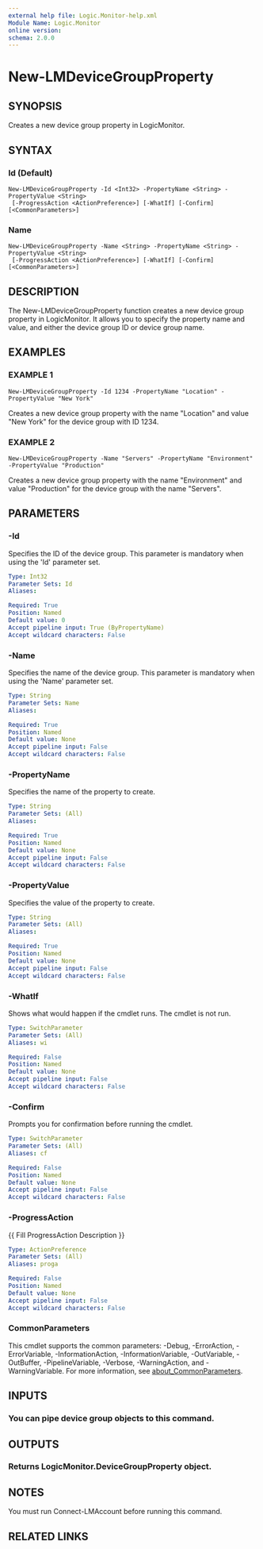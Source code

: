 ```yaml
---
external help file: Logic.Monitor-help.xml
Module Name: Logic.Monitor
online version:
schema: 2.0.0
---
```


# New-LMDeviceGroupProperty

## SYNOPSIS
Creates a new device group property in LogicMonitor.

## SYNTAX

### Id (Default)
```
New-LMDeviceGroupProperty -Id <Int32> -PropertyName <String> -PropertyValue <String>
 [-ProgressAction <ActionPreference>] [-WhatIf] [-Confirm] [<CommonParameters>]
```

### Name
```
New-LMDeviceGroupProperty -Name <String> -PropertyName <String> -PropertyValue <String>
 [-ProgressAction <ActionPreference>] [-WhatIf] [-Confirm] [<CommonParameters>]
```

## DESCRIPTION
The New-LMDeviceGroupProperty function creates a new device group property in LogicMonitor.
It allows you to specify the property name and value, and either the device group ID or device group name.

## EXAMPLES

### EXAMPLE 1
```
New-LMDeviceGroupProperty -Id 1234 -PropertyName "Location" -PropertyValue "New York"
```

Creates a new device group property with the name "Location" and value "New York" for the device group with ID 1234.

### EXAMPLE 2
```
New-LMDeviceGroupProperty -Name "Servers" -PropertyName "Environment" -PropertyValue "Production"
```

Creates a new device group property with the name "Environment" and value "Production" for the device group with the name "Servers".

## PARAMETERS

### -Id
Specifies the ID of the device group.
This parameter is mandatory when using the 'Id' parameter set.

```yaml
Type: Int32
Parameter Sets: Id
Aliases:

Required: True
Position: Named
Default value: 0
Accept pipeline input: True (ByPropertyName)
Accept wildcard characters: False
```

### -Name
Specifies the name of the device group.
This parameter is mandatory when using the 'Name' parameter set.

```yaml
Type: String
Parameter Sets: Name
Aliases:

Required: True
Position: Named
Default value: None
Accept pipeline input: False
Accept wildcard characters: False
```

### -PropertyName
Specifies the name of the property to create.

```yaml
Type: String
Parameter Sets: (All)
Aliases:

Required: True
Position: Named
Default value: None
Accept pipeline input: False
Accept wildcard characters: False
```

### -PropertyValue
Specifies the value of the property to create.

```yaml
Type: String
Parameter Sets: (All)
Aliases:

Required: True
Position: Named
Default value: None
Accept pipeline input: False
Accept wildcard characters: False
```

### -WhatIf
Shows what would happen if the cmdlet runs. The cmdlet is not run.

```yaml
Type: SwitchParameter
Parameter Sets: (All)
Aliases: wi

Required: False
Position: Named
Default value: None
Accept pipeline input: False
Accept wildcard characters: False
```

### -Confirm
Prompts you for confirmation before running the cmdlet.

```yaml
Type: SwitchParameter
Parameter Sets: (All)
Aliases: cf

Required: False
Position: Named
Default value: None
Accept pipeline input: False
Accept wildcard characters: False
```

### -ProgressAction
{{ Fill ProgressAction Description }}

```yaml
Type: ActionPreference
Parameter Sets: (All)
Aliases: proga

Required: False
Position: Named
Default value: None
Accept pipeline input: False
Accept wildcard characters: False
```

### CommonParameters
This cmdlet supports the common parameters: -Debug, -ErrorAction, -ErrorVariable, -InformationAction, -InformationVariable, -OutVariable, -OutBuffer, -PipelineVariable, -Verbose, -WarningAction, and -WarningVariable. For more information, see [about_CommonParameters](http://go.microsoft.com/fwlink/?LinkID=113216).

## INPUTS

### You can pipe device group objects to this command.
## OUTPUTS

### Returns LogicMonitor.DeviceGroupProperty object.
## NOTES
You must run Connect-LMAccount before running this command.

## RELATED LINKS
